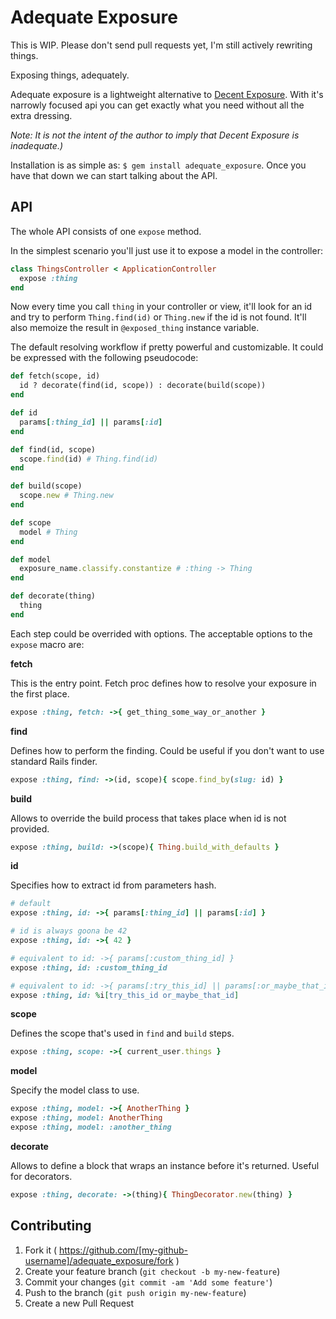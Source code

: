# Adequate Exposure

This is WIP. Please don't send pull requests yet, I'm still actively rewriting things.

Exposing things, adequately.

Adequate exposure is a lightweight alternative to [Decent
Exposure](https://github.com/voxdolo/decent_exposure). With it's narrowly
focused api you can get exactly what you need without all the extra dressing.

*Note: It is not the intent of the author to imply that Decent Exposure is
inadequate.)*

Installation is as simple as: `$ gem install adequate_exposure`. Once you have
that down we can start talking about the API.

## API

The whole API consists of one `expose` method.

In the simplest scenario you'll just use it to expose a model in the
controller:

```ruby
class ThingsController < ApplicationController
  expose :thing
end
```

Now every time you call `thing` in your controller or view, it'll look for an
id and try to perform `Thing.find(id)` or `Thing.new` if the id is not found.
It'll also memoize the result in `@exposed_thing` instance variable.

The default resolving workflow if pretty powerful and customizable. It could be
expressed with the following pseudocode:

```ruby
def fetch(scope, id)
  id ? decorate(find(id, scope)) : decorate(build(scope))
end

def id
  params[:thing_id] || params[:id]
end

def find(id, scope)
  scope.find(id) # Thing.find(id)
end

def build(scope)
  scope.new # Thing.new
end

def scope
  model # Thing
end

def model
  exposure_name.classify.constantize # :thing -> Thing
end

def decorate(thing)
  thing
end
```

Each step could be overrided with options. The acceptable options to the
`expose` macro are:

**fetch**

This is the entry point. Fetch proc defines how to resolve your exposure in the
first place.

```ruby
expose :thing, fetch: ->{ get_thing_some_way_or_another }
```

**find**

Defines how to perform the finding. Could be useful if you don't want to use standard
Rails finder.

```ruby
expose :thing, find: ->(id, scope){ scope.find_by(slug: id) }
```

**build**

Allows to override the build process that takes place when id is not provided.

```ruby
expose :thing, build: ->(scope){ Thing.build_with_defaults }
```

**id**

Specifies how to extract id from parameters hash.

```ruby
# default
expose :thing, id: ->{ params[:thing_id] || params[:id] }

# id is always goona be 42
expose :thing, id: ->{ 42 }

# equivalent to id: ->{ params[:custom_thing_id] }
expose :thing, id: :custom_thing_id

# equivalent to id: ->{ params[:try_this_id] || params[:or_maybe_that_id] }
expose :thing, id: %i[try_this_id or_maybe_that_id]
```

**scope**

Defines the scope that's used in `find` and `build` steps.

```ruby
expose :thing, scope: ->{ current_user.things }
```

**model**

Specify the model class to use.

```ruby
expose :thing, model: ->{ AnotherThing }
expose :thing, model: AnotherThing
expose :thing, model: :another_thing
```


**decorate**

Allows to define a block that wraps an instance before it's returned. Useful for decorators.

```ruby
expose :thing, decorate: ->(thing){ ThingDecorator.new(thing) }
```

## Contributing

1. Fork it ( https://github.com/[my-github-username]/adequate_exposure/fork )
2. Create your feature branch (`git checkout -b my-new-feature`)
3. Commit your changes (`git commit -am 'Add some feature'`)
4. Push to the branch (`git push origin my-new-feature`)
5. Create a new Pull Request
